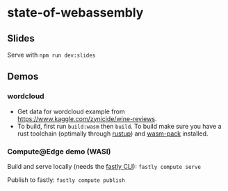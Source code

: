 # state-of-webassembly

## Slides
Serve with
`npm run dev:slides`

## Demos

### wordcloud
- Get data for wordcloud example from https://www.kaggle.com/zynicide/wine-reviews.
- To build, first run `build:wasm` then `build`. To build make sure you have a rust toolchain (optimally
  through [rustup](https://rustup.rs/)) and [wasm-pack](https://rustwasm.github.io/wasm-pack/installer/) installed.

### Compute@Edge demo (WASI)

Build and serve locally (needs the [fastly CLI](https://developer.fastly.com/reference/cli/#installing)):
`fastly compute serve`

Publish to fastly:
`fastly compute publish`
